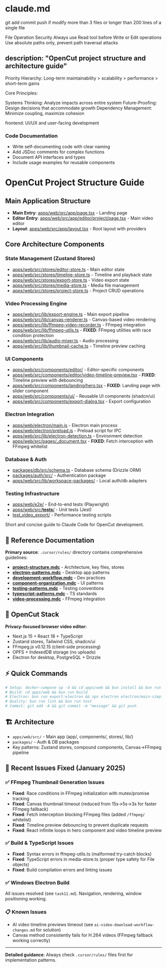 # claude.md

git add commit push if modify more than 3 files or longer than 200 lines of a single file 

File Operation Security
Always use Read tool before Write or Edit operations
Use absolute paths only, prevent path traversal attacks

description: "OpenCut project structure and architecture guide"
---

Priority Hierarchy: Long-term maintainability > scalability > performance > short-term gains

Core Principles:

Systems Thinking: Analyze impacts across entire system
Future-Proofing: Design decisions that accommodate growth
Dependency Management: Minimize coupling, maximize cohesion

frontend: UI/UX and user-facing development

### Code Documentation
- Write self-documenting code with clear naming
- Add JSDoc comments for complex functions
- Document API interfaces and types
- Include usage examples for reusable components

# OpenCut Project Structure Guide

## Main Application Structure
- **Main Entry**: [apps/web/src/app/page.tsx](mdc:apps/web/src/app/page.tsx) - Landing page
- **Editor Entry**: [apps/web/src/app/editor/project/page.tsx](mdc:apps/web/src/app/editor/project/page.tsx) - Main video editor
- **Layout**: [apps/web/src/app/layout.tsx](mdc:apps/web/src/app/layout.tsx) - Root layout with providers

## Core Architecture Components

### State Management (Zustand Stores)
- [apps/web/src/stores/editor-store.ts](mdc:apps/web/src/stores/editor-store.ts) - Main editor state
- [apps/web/src/stores/timeline-store.ts](mdc:apps/web/src/stores/timeline-store.ts) - Timeline and playback state
- [apps/web/src/stores/export-store.ts](mdc:apps/web/src/stores/export-store.ts) - Video export state
- [apps/web/src/stores/media-store.ts](mdc:apps/web/src/stores/media-store.ts) - Media file management
- [apps/web/src/stores/project-store.ts](mdc:apps/web/src/stores/project-store.ts) - Project CRUD operations

### Video Processing Engine
- [apps/web/src/lib/export-engine.ts](mdc:apps/web/src/lib/export-engine.ts) - Main export pipeline
- [apps/web/src/lib/canvas-renderer.ts](mdc:apps/web/src/lib/canvas-renderer.ts) - Canvas-based video rendering
- [apps/web/src/lib/ffmpeg-video-recorder.ts](mdc:apps/web/src/lib/ffmpeg-video-recorder.ts) - FFmpeg integration
- [apps/web/src/lib/ffmpeg-utils.ts](mdc:apps/web/src/lib/ffmpeg-utils.ts) - **FIXED**: FFmpeg utilities with race condition protection
- [apps/web/src/lib/audio-mixer.ts](mdc:apps/web/src/lib/audio-mixer.ts) - Audio processing
- [apps/web/src/lib/thumbnail-cache.ts](mdc:apps/web/src/lib/thumbnail-cache.ts) - Timeline preview caching

### UI Components
- [apps/web/src/components/editor/](mdc:apps/web/src/components/editor/) - Editor-specific components
- [apps/web/src/components/editor/video-timeline-preview.tsx](mdc:apps/web/src/components/editor/video-timeline-preview.tsx) - **FIXED**: Timeline preview with debouncing
- [apps/web/src/components/landing/hero.tsx](mdc:apps/web/src/components/landing/hero.tsx) - **FIXED**: Landing page with slider component
- [apps/web/src/components/ui/](mdc:apps/web/src/components/ui/) - Reusable UI components (shadcn/ui)
- [apps/web/src/components/export-dialog.tsx](mdc:apps/web/src/components/export-dialog.tsx) - Export configuration

### Electron Integration
- [apps/web/electron/main.js](mdc:apps/web/electron/main.js) - Electron main process
- [apps/web/electron/preload.js](mdc:apps/web/electron/preload.js) - Preload script for IPC
- [apps/web/src/lib/electron-detection.ts](mdc:apps/web/src/lib/electron-detection.ts) - Environment detection
- [apps/web/src/pages/_document.tsx](mdc:apps/web/src/pages/_document.tsx) - **FIXED**: Fetch interception with FFmpeg whitelist

### Database & Auth
- [packages/db/src/schema.ts](mdc:packages/db/src/schema.ts) - Database schema (Drizzle ORM)
- [packages/auth/src/](mdc:packages/auth/src/) - Authentication package
- [apps/web/src/lib/workspace-packages/](mdc:apps/web/src/lib/workspace-packages/) - Local auth/db adapters

### Testing Infrastructure
- [apps/web/e2e/](mdc:apps/web/e2e/) - End-to-end tests (Playwright)
- [apps/web/src/__tests__/](mdc:apps/web/src/__tests__/) - Unit tests (Jest)
- [test_video_export/](mdc:test_video_export/) - Performance testing scripts


Short and concise guide to Claude Code for OpenCut development.

## 📁 Reference Documentation
**Primary source**: `.cursor/rules/` directory contains comprehensive guidelines:

- **[project-structure.mdc](.cursor/rules/project-structure.mdc)** - Architecture, key files, stores
- **[electron-patterns.mdc](.cursor/rules/electron-patterns.mdc)** - Desktop app patterns
- **[development-workflow.mdc](.cursor/rules/development-workflow.mdc)** - Dev practices 
- **[component-organization.mdc](.cursor/rules/component-organization.mdc)** - UI patterns
- **[testing-patterns.mdc](.cursor/rules/testing-patterns.mdc)** - Testing conventions
- **[typescript-patterns.mdc](.cursor/rules/typescript-patterns.mdc)** - TS standards
- **[video-processing.mdc](.cursor/rules/video-processing.mdc)** - FFmpeg integration

## 🎯 OpenCut Stack
**Privacy-focused browser video editor:**
- Next.js 15 + React 18 + TypeScript
- Zustand stores, Tailwind CSS, shadcn/ui
- FFmpeg.js v0.12.15 (client-side processing)
- OPFS + IndexedDB storage (no uploads)
- Electron for desktop, PostgreSQL + Drizzle

## ⚡ Quick Commands
```bash
# Setup: docker-compose up -d && cd apps/web && bun install && bun run dev
# Build: cd apps/web && bun run build
# Electron: bun run export:electron && npx electron electron/main-simple.js
# Quality: bun run lint && bun run test
# Commit: git add -A && git commit -m "message" && git push
```

## 🏗️ Architecture
- `apps/web/src/` - Main app (app/, components/, stores/, lib/)
- `packages/` - Auth & DB packages
- Key patterns: Zustand stores, compound components, Canvas→FFmpeg pipeline

## 🔧 Recent Issues Fixed (January 2025)

### ✅ FFmpeg Thumbnail Generation Issues
- **Fixed**: Race conditions in FFmpeg initialization with mutex/promise tracking
- **Fixed**: Canvas thumbnail timeout (reduced from 15s→5s→3s for faster FFmpeg fallback)
- **Fixed**: Fetch interception blocking FFmpeg files (added `/ffmpeg/` whitelist)
- **Fixed**: Timeline preview debouncing to prevent duplicate requests
- **Fixed**: React infinite loops in hero component and video timeline preview

### ✅ Build & TypeScript Issues  
- **Fixed**: Syntax errors in ffmpeg-utils.ts (malformed try-catch blocks)
- **Fixed**: TypeScript errors in media-store.ts (proper type safety for File objects)
- **Fixed**: Build compilation errors and linting issues

### ✅ Windows Electron Build 
All issues resolved (see `task11.md`). Navigation, rendering, window positioning working.

### 📋 Known Issues
- AI video timeline previews timeout (see `ai-video-download-workflow-changes.md` for solution)
- Canvas method consistently fails for H.264 videos (FFmpeg fallback working correctly)

---
**Detailed guidance**: Always check `.cursor/rules/` files first for implementation patterns.
